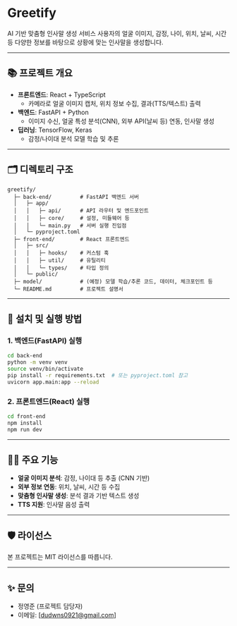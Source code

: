 # Greetify

AI 기반 맞춤형 인사말 생성 서비스
사용자의 얼굴 이미지, 감정, 나이, 위치, 날씨, 시간 등 다양한 정보를 바탕으로 상황에 맞는 인사말을 생성합니다.

---

## 📚 프로젝트 개요

- **프론트엔드**: React + TypeScript  
  - 카메라로 얼굴 이미지 캡처, 위치 정보 수집, 결과(TTS/텍스트) 출력
- **백엔드**: FastAPI + Python  
  - 이미지 수신, 얼굴 특성 분석(CNN), 외부 API(날씨 등) 연동, 인사말 생성
- **딥러닝**: TensorFlow, Keras  
  - 감정/나이대 분석 모델 학습 및 추론

---

## 🗂️ 디렉토리 구조

```
greetify/
  ├─ back-end/         # FastAPI 백엔드 서버
  │   ├─ app/
  │   │   ├─ api/      # API 라우터 및 엔드포인트
  │   │   ├─ core/     # 설정, 미들웨어 등
  │   │   └─ main.py   # 서버 실행 진입점
  │   └─ pyproject.toml
  ├─ front-end/        # React 프론트엔드
  │   ├─ src/
  │   │   ├─ hooks/    # 커스텀 훅
  │   │   ├─ util/     # 유틸리티
  │   │   └─ types/    # 타입 정의
  │   └─ public/
  ├─ model/            # (예정) 모델 학습/추론 코드, 데이터, 체크포인트 등
  └─ README.md         # 프로젝트 설명서
```

---

## 🚀 설치 및 실행 방법

### 1. 백엔드(FastAPI) 실행

```bash
cd back-end
python -m venv venv
source venv/bin/activate
pip install -r requirements.txt  # 또는 pyproject.toml 참고
uvicorn app.main:app --reload
```

### 2. 프론트엔드(React) 실행

```bash
cd front-end
npm install
npm run dev
```

---

## 🧑‍💻 주요 기능

- **얼굴 이미지 분석**: 감정, 나이대 등 추출 (CNN 기반)
- **외부 정보 연동**: 위치, 날씨, 시간 등 수집
- **맞춤형 인사말 생성**: 분석 결과 기반 텍스트 생성
- **TTS 지원**: 인사말 음성 출력

---

## 🛡️ 라이선스

본 프로젝트는 MIT 라이선스를 따릅니다.

---

## ✨ 문의

- 정영준 (프로젝트 담당자)
- 이메일: [dudwns0921@gmail.com]
